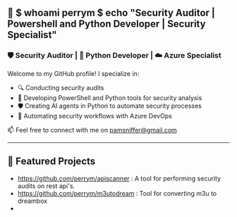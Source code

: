 ## 👋 $ whoami perrym $ echo "Security Auditor | Powershell and Python Developer | Security Specialist"

### 🛡️ Security Auditor | 🐍 Python Developer | ☁️ Azure Specialist

Welcome to my GitHub profile! I specialize in:

- 🔍 Conducting security audits
- 🧰 Developing PowerShell and Python tools for security analysis
- 🛡️ Creating AI agents in Python to automate security processes
- 🐍 Automating security workflows with Azure DevOps


📫 Feel free to connect with me on pamsniffer@gmail.com

---

## 📌 Featured Projects

- https://github.com/perrym/apiscanner : A tool for performing security audits on rest api's.
- https://github.com/perrym/m3utodream : Tool for converting m3u to dreambox
- 
